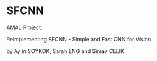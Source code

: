 # SFCNN
 
AMAL Project:

Reimplementing SFCNN - Simple and Fast CNN for Vision

by Aylin SOYKOK, Sarah ENG and Simay CELIK
